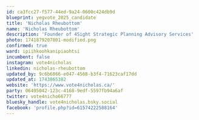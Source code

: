 ```yaml
---
id: ca3fcc27-f577-44ed-9a24-0600c424db9d
blueprint: yegvote_2025_candidate
title: 'Nicholas Rheubottom'
name: 'Nicholas Rheubottom'
description: 'Founder of 4Sight Strategic Planning Advisory Services'
photo: 1741879207801-modified.png
confirmed: true
ward: ipiihkoohkanipiaohtsi
incumbent: false
instagram: vote4nicholas
linkedin: nicholas-rheubottom
updated_by: 9c6b6866-e047-4568-b3f4-71623caf17dd
updated_at: 1743865382
website: 'https://www.vote4nicholas.ca/'
party: 06495042-123c-4168-9edf-5597fb94a6af
twitter: vote4nicho66777
bluesky_handle: vote4nicholas.bsky.social
facebook: 'profile.php?id=61574222588164'
---
```

